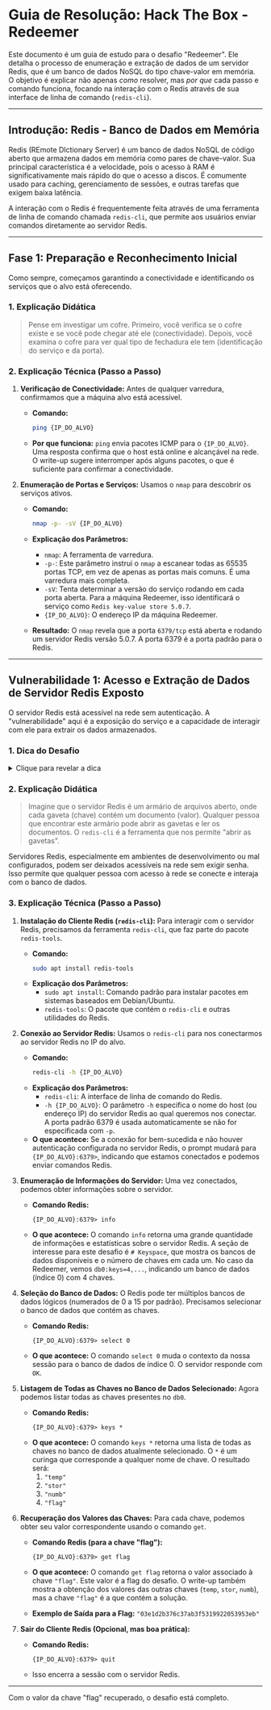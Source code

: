 # Guia de Resolução: Hack The Box - Redeemer

Este documento é um guia de estudo para o desafio "Redeemer". Ele detalha o processo de enumeração e extração de dados de um servidor Redis, que é um banco de dados NoSQL do tipo chave-valor em memória. O objetivo é explicar não apenas *como* resolver, mas *por que* cada passo e comando funciona, focando na interação com o Redis através de sua interface de linha de comando (`redis-cli`).

---

## Introdução: Redis - Banco de Dados em Memória

Redis (REmote DIctionary Server) é um banco de dados NoSQL de código aberto que armazena dados em memória como pares de chave-valor. Sua principal característica é a velocidade, pois o acesso à RAM é significativamente mais rápido do que o acesso a discos. É comumente usado para caching, gerenciamento de sessões, e outras tarefas que exigem baixa latência.

A interação com o Redis é frequentemente feita através de uma ferramenta de linha de comando chamada `redis-cli`, que permite aos usuários enviar comandos diretamente ao servidor Redis.

---

## Fase 1: Preparação e Reconhecimento Inicial

Como sempre, começamos garantindo a conectividade e identificando os serviços que o alvo está oferecendo.

### 1. Explicação Didática

> Pense em investigar um cofre. Primeiro, você verifica se o cofre existe e se você pode chegar até ele (conectividade). Depois, você examina o cofre para ver qual tipo de fechadura ele tem (identificação do serviço e da porta).

### 2. Explicação Técnica (Passo a Passo)

1.  **Verificação de Conectividade:** Antes de qualquer varredura, confirmamos que a máquina alvo está acessível.

    *   **Comando:**
        ```bash
        ping {IP_DO_ALVO}
        ```
    *   **Por que funciona:** `ping` envia pacotes ICMP para o `{IP_DO_ALVO}`. Uma resposta confirma que o host está online e alcançável na rede. O write-up sugere interromper após alguns pacotes, o que é suficiente para confirmar a conectividade.

2.  **Enumeração de Portas e Serviços:** Usamos o `nmap` para descobrir os serviços ativos.

    *   **Comando:**
        ```bash
        nmap -p- -sV {IP_DO_ALVO}
        ```
    *   **Explicação dos Parâmetros:**
        *   `nmap`: A ferramenta de varredura.
        *   `-p-`: Este parâmetro instrui o `nmap` a escanear todas as 65535 portas TCP, em vez de apenas as portas mais comuns. É uma varredura mais completa.
        *   `-sV`: Tenta determinar a versão do serviço rodando em cada porta aberta. Para a máquina Redeemer, isso identificará o serviço como `Redis key-value store 5.0.7`.
        *   `{IP_DO_ALVO}`: O endereço IP da máquina Redeemer.

    *   **Resultado:** O `nmap` revela que a porta `6379/tcp` está aberta e rodando um servidor Redis versão 5.0.7. A porta 6379 é a porta padrão para o Redis.

---

## Vulnerabilidade 1: Acesso e Extração de Dados de Servidor Redis Exposto

O servidor Redis está acessível na rede sem autenticação. A "vulnerabilidade" aqui é a exposição do serviço e a capacidade de interagir com ele para extrair os dados armazenados.

### 1. Dica do Desafio

<details>
  <summary>Clique para revelar a dica</summary>
  <p>A identificação do serviço Redis na porta padrão 6379 e a natureza do desafio (CTF introdutório) sugerem que o servidor provavelmente estará acessível sem autenticação e conterá a flag diretamente no banco de dados.</p>
</details>

### 2. Explicação Didática

> Imagine que o servidor Redis é um armário de arquivos aberto, onde cada gaveta (chave) contém um documento (valor). Qualquer pessoa que encontrar este armário pode abrir as gavetas e ler os documentos. O `redis-cli` é a ferramenta que nos permite "abrir as gavetas".

Servidores Redis, especialmente em ambientes de desenvolvimento ou mal configurados, podem ser deixados acessíveis na rede sem exigir senha. Isso permite que qualquer pessoa com acesso à rede se conecte e interaja com o banco de dados.

### 3. Explicação Técnica (Passo a Passo)

1.  **Instalação do Cliente Redis (`redis-cli`):** Para interagir com o servidor Redis, precisamos da ferramenta `redis-cli`, que faz parte do pacote `redis-tools`.

    *   **Comando:**
        ```bash
        sudo apt install redis-tools
        ```
    *   **Explicação dos Parâmetros:**
        *   `sudo apt install`: Comando padrão para instalar pacotes em sistemas baseados em Debian/Ubuntu.
        *   `redis-tools`: O pacote que contém o `redis-cli` e outras utilidades do Redis.

2.  **Conexão ao Servidor Redis:** Usamos o `redis-cli` para nos conectarmos ao servidor Redis no IP do alvo.

    *   **Comando:**
        ```bash
        redis-cli -h {IP_DO_ALVO}
        ```
    *   **Explicação dos Parâmetros:**
        *   `redis-cli`: A interface de linha de comando do Redis.
        *   `-h {IP_DO_ALVO}`: O parâmetro `-h` especifica o nome do host (ou endereço IP) do servidor Redis ao qual queremos nos conectar. A porta padrão 6379 é usada automaticamente se não for especificada com `-p`.
    *   **O que acontece:** Se a conexão for bem-sucedida e não houver autenticação configurada no servidor Redis, o prompt mudará para `{IP_DO_ALVO}:6379>`, indicando que estamos conectados e podemos enviar comandos Redis.

3.  **Enumeração de Informações do Servidor:** Uma vez conectados, podemos obter informações sobre o servidor.

    *   **Comando Redis:**
        ```
        {IP_DO_ALVO}:6379> info
        ```
    *   **O que acontece:** O comando `info` retorna uma grande quantidade de informações e estatísticas sobre o servidor Redis. A seção de interesse para este desafio é `# Keyspace`, que mostra os bancos de dados disponíveis e o número de chaves em cada um. No caso da Redeemer, vemos `db0:keys=4,...`, indicando um banco de dados (índice 0) com 4 chaves.

4.  **Seleção do Banco de Dados:** O Redis pode ter múltiplos bancos de dados lógicos (numerados de 0 a 15 por padrão). Precisamos selecionar o banco de dados que contém as chaves.

    *   **Comando Redis:**
        ```
        {IP_DO_ALVO}:6379> select 0
        ```
    *   **O que acontece:** O comando `select 0` muda o contexto da nossa sessão para o banco de dados de índice 0. O servidor responde com `OK`.

5.  **Listagem de Todas as Chaves no Banco de Dados Selecionado:** Agora podemos listar todas as chaves presentes no `db0`.

    *   **Comando Redis:**
        ```
        {IP_DO_ALVO}:6379> keys *
        ```
    *   **O que acontece:** O comando `keys *` retorna uma lista de todas as chaves no banco de dados atualmente selecionado. O `*` é um curinga que corresponde a qualquer nome de chave. O resultado será:
        1.  `"temp"`
        2.  `"stor"`
        3.  `"numb"`
        4.  `"flag"`

6.  **Recuperação dos Valores das Chaves:** Para cada chave, podemos obter seu valor correspondente usando o comando `get`.

    *   **Comando Redis (para a chave "flag"):**
        ```
        {IP_DO_ALVO}:6379> get flag
        ```
    *   **O que acontece:** O comando `get flag` retorna o valor associado à chave `"flag"`. Este valor é a flag do desafio. O write-up também mostra a obtenção dos valores das outras chaves (`temp`, `stor`, `numb`), mas a chave `"flag"` é a que contém a solução.

    *   **Exemplo de Saída para a Flag:**
        `"03e1d2b376c37ab3f5319922053953eb"`

7.  **Sair do Cliente Redis (Opcional, mas boa prática):**

    *   **Comando Redis:**
        ```
        {IP_DO_ALVO}:6379> quit
        ```
    *   Isso encerra a sessão com o servidor Redis.

---

Com o valor da chave "flag" recuperado, o desafio está completo.